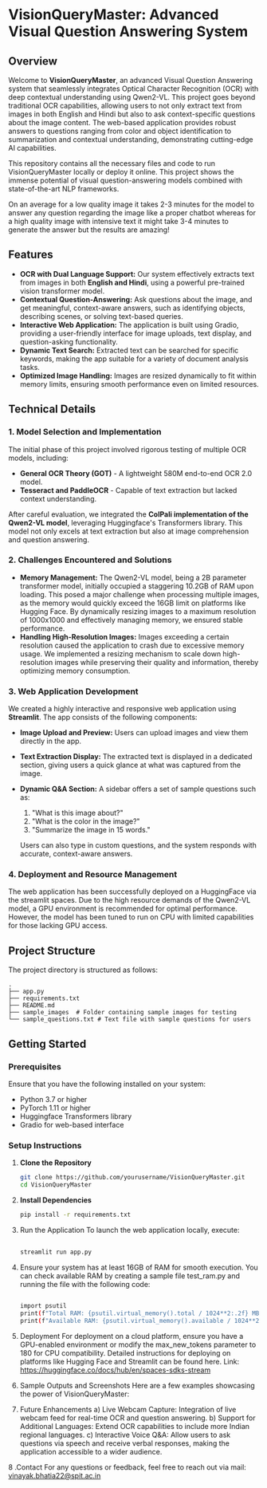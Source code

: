 # VisionQueryMaster: Advanced Visual Question Answering System

## Overview
Welcome to **VisionQueryMaster**, an advanced Visual Question Answering system that seamlessly integrates Optical Character Recognition (OCR) with deep contextual understanding using Qwen2-VL. This project goes beyond traditional OCR capabilities, allowing users to not only extract text from images in both English and Hindi but also to ask context-specific questions about the image content. The web-based application provides robust answers to questions ranging from color and object identification to summarization and contextual understanding, demonstrating cutting-edge AI capabilities.

This repository contains all the necessary files and code to run VisionQueryMaster locally or deploy it online. This project shows the immense potential of visual question-answering models combined with state-of-the-art NLP frameworks. 

On an average for a low quality image it takes 2-3 minutes for the model to answer any question regarding the image like a proper chatbot whereas for a high quality image with intensive text it might take 3-4 minutes to generate the answer but the results are amazing!

## Features
- **OCR with Dual Language Support:** Our system effectively extracts text from images in both **English and Hindi**, using a powerful pre-trained vision transformer model.
- **Contextual Question-Answering:** Ask questions about the image, and get meaningful, context-aware answers, such as identifying objects, describing scenes, or solving text-based queries.
- **Interactive Web Application:** The application is built using Gradio, providing a user-friendly interface for image uploads, text display, and question-asking functionality.
- **Dynamic Text Search:** Extracted text can be searched for specific keywords, making the app suitable for a variety of document analysis tasks.
- **Optimized Image Handling:** Images are resized dynamically to fit within memory limits, ensuring smooth performance even on limited resources.

## Technical Details
### 1. **Model Selection and Implementation**
The initial phase of this project involved rigorous testing of multiple OCR models, including:
- **General OCR Theory (GOT)** - A lightweight 580M end-to-end OCR 2.0 model.
- **Tesseract and PaddleOCR** - Capable of text extraction but lacked context understanding.

After careful evaluation, we integrated the **ColPali implementation of the Qwen2-VL model**, leveraging Huggingface's Transformers library. This model not only excels at text extraction but also at image comprehension and question answering.

### 2. **Challenges Encountered and Solutions**
- **Memory Management:** The Qwen2-VL model, being a 2B parameter transformer model, initially occupied a staggering 10.2GB of RAM upon loading. This posed a major challenge when processing multiple images, as the memory would quickly exceed the 16GB limit on platforms like Hugging Face. By dynamically resizing images to a maximum resolution of 1000x1000 and effectively managing memory, we ensured stable performance.
- **Handling High-Resolution Images:** Images exceeding a certain resolution caused the application to crash due to excessive memory usage. We implemented a resizing mechanism to scale down high-resolution images while preserving their quality and information, thereby optimizing memory consumption.

### 3. **Web Application Development**
We created a highly interactive and responsive web application using **Streamlit**. The app consists of the following components:
- **Image Upload and Preview:** Users can upload images and view them directly in the app.
- **Text Extraction Display:** The extracted text is displayed in a dedicated section, giving users a quick glance at what was captured from the image.
- **Dynamic Q&A Section:** A sidebar offers a set of sample questions such as:
  1. "What is this image about?"
  2. "What is the color in the image?"
  3. "Summarize the image in 15 words."
  
  Users can also type in custom questions, and the system responds with accurate, context-aware answers.

### 4. **Deployment and Resource Management**
The web application has been successfully deployed on a HuggingFace via the streamlit spaces. Due to the high resource demands of the Qwen2-VL model, a GPU environment is recommended for optimal performance. However, the model has been tuned to run on CPU with limited capabilities for those lacking GPU access.

## Project Structure
The project directory is structured as follows:

```
.
├── app.py
├── requirements.txt
├── README.md
├── sample_images  # Folder containing sample images for testing
└── sample_questions.txt # Text file with sample questions for users

```


## Getting Started

### Prerequisites
Ensure that you have the following installed on your system:
- Python 3.7 or higher
- PyTorch 1.11 or higher
- Huggingface Transformers library
- Gradio for web-based interface

### Setup Instructions

1. **Clone the Repository**
   ```bash
   git clone https://github.com/yourusername/VisionQueryMaster.git
   cd VisionQueryMaster

2. **Install Dependencies**
   ```bash
   pip install -r requirements.txt

3. Run the Application To launch the web application locally, execute:
    ```bash
      
    streamlit run app.py

4. Ensure your system has at least 16GB of RAM for smooth execution. You can check available RAM by creating a sample file test_ram.py and running the file with the following code:
    ```bash 
       
    import psutil
    print(f"Total RAM: {psutil.virtual_memory().total / 1024**2:.2f} MB")
    print(f"Available RAM: {psutil.virtual_memory().available / 1024**2:.2f} MB")

5. Deployment
For deployment on a cloud platform, ensure you have a GPU-enabled environment or modify the max_new_tokens parameter to 180 for CPU compatibility. Detailed instructions for deploying on platforms like Hugging Face and Streamlit can be found here. Link: https://huggingface.co/docs/hub/en/spaces-sdks-stream

6. Sample Outputs and Screenshots
Here are a few examples showcasing the power of VisionQueryMaster:


7. Future Enhancements
a) Live Webcam Capture: Integration of live webcam feed for real-time OCR and question answering.
b) Support for Additional Languages: Extend OCR capabilities to include more Indian regional languages.
c) Interactive Voice Q&A: Allow users to ask questions via speech and receive verbal responses, making the application accessible to a wider audience.

8 .Contact
For any questions or feedback, feel free to reach out via mail: vinayak.bhatia22@spit.ac.in







